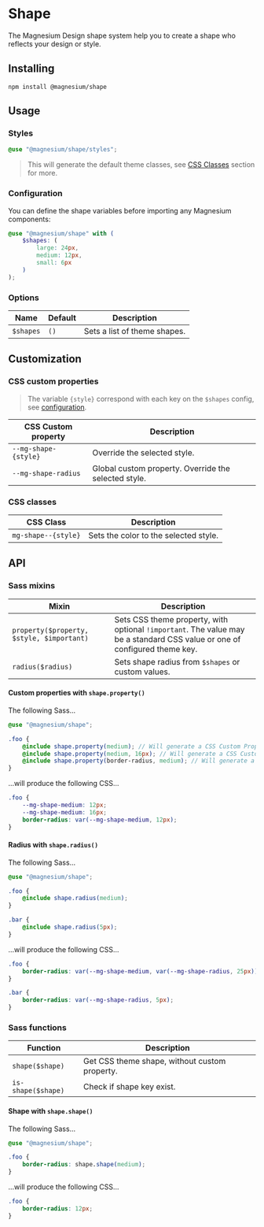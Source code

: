 # Shape

The Magnesium Design shape system help you to create a shape who reflects your design or style.

## Installing

```shell
npm install @magnesium/shape
```

## Usage

### Styles

```scss
@use "@magnesium/shape/styles";
```

> This will generate the default theme classes, see [CSS Classes](#css-classes) section for more.

### Configuration

You can define the shape variables before importing any Magnesium components:

```scss
@use "@magnesium/shape" with (
    $shapes: (
        large: 24px,
        medium: 12px,
        small: 6px
    )
);
```

### Options

| Name      | Default | Description                  |
|-----------|---------|------------------------------|
| `$shapes` | `()`    | Sets a list of theme shapes. |

## Customization

### CSS custom properties

> The variable `{style}` correspond with each key on the `$shapes` config, see [configuration](#Configuration).

| CSS Custom property  | Description                                          |
|----------------------|------------------------------------------------------|
| `--mg-shape-{style}` | Override the selected style.                         |
| `--mg-shape-radius`  | Global custom property. Override the selected style. |

### CSS classes

| CSS Class           | Description                                      |
|---------------------|--------------------------------------------------|
| `mg-shape--{style}` | Sets the color to the selected style.            |

## API

### Sass mixins

| Mixin                                     | Description                                                                                                                |
|-------------------------------------------|----------------------------------------------------------------------------------------------------------------------------|
| `property($property, $style, $important)` | Sets CSS theme property, with optional `!important`. The value may be a standard CSS value or one of configured theme key. |
| `radius($radius)`                         | Sets shape radius from `$shapes` or custom values.                                                                         |

#### Custom properties with `shape.property()`

The following Sass...

```scss
@use "@magnesium/shape";

.foo {
    @include shape.property(medium); // Will generate a CSS Custom Property with default shape.
    @include shape.property(medium, 16px); // Will generate a CSS Custom Property with new shape.
    @include shape.property(border-radius, medium); // Will generate a `var()` CSS Function with default shape.
}
```

...will produce the following CSS...

```css
.foo {
    --mg-shape-medium: 12px;
    --mg-shape-medium: 16px;
    border-radius: var(--mg-shape-medium, 12px);
}
```

#### Radius with `shape.radius()`

The following Sass...

```scss
@use "@magnesium/shape";

.foo {
    @include shape.radius(medium);
}

.bar {
    @include shape.radius(5px);
}
```

...will produce the following CSS...

```css
.foo {
    border-radius: var(--mg-shape-medium, var(--mg-shape-radius, 25px));
}

.bar {
    border-radius: var(--mg-shape-radius, 5px);
}
```

### Sass functions

| Function           | Description                                   |
|--------------------|-----------------------------------------------|
| `shape($shape)`    | Get CSS theme shape, without custom property. |
| `is-shape($shape)` | Check if shape key exist.                     |

#### Shape with `shape.shape()`

The following Sass...

```scss
@use "@magnesium/shape";

.foo {
    border-radius: shape.shape(medium);
}
```

...will produce the following CSS...

```css
.foo {
    border-radius: 12px;
}
```
